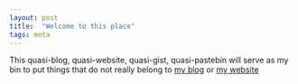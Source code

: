 ```yaml
---
layout: post
title:  "Welcome to this place"
tags: meta
---
```


This quasi-blog, quasi-website, quasi-gist, quasi-pastebin will serve as my bin to put things that do not really belong to [my blog][blog] or [my website][website]

[blog]: http://blog.learnlearn.in
[website]: https://learnlearn.in
